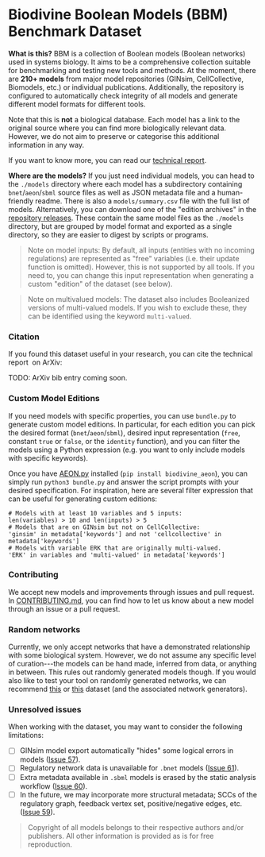 # Biodivine Boolean Models (BBM) Benchmark Dataset

**What is this?** BBM is a collection of Boolean models (Boolean networks) used in systems biology. It aims to be a comprehensive collection suitable for benchmarking and testing new tools and methods. At the moment, there are **210+ models** from major model repositories (GINsim, CellCollective, Biomodels, etc.) or individual publications. Additionally, the repository is configured to automatically check integrity of all models and generate different model formats for different tools.

Note that this is **not** a biological database. Each model has a link to the original source where you can find more biologically relevant data. However, we do not aim to preserve or categorise this additional information in any way.

If you want to know more, you can read our [technical report](./report/report.pdf).

**Where are the models?** If you just need individual models, you can head to the `./models` directory where each model has a subdirectory containing `bnet`/`aeon`/`sbml` source files as well as JSON metadata file and a human-friendly readme. There is also a `models/summary.csv` file with the full list of models. Alternatively, you can download one of the "edition archives" in the [repository releases](https://github.com/sybila/biodivine-boolean-models/releases). These contain the same model files as the `./models` directory, but are grouped by model format and exported as a single directory, so they are easier to digest by scripts or programs.

> Note on model inputs: By default, all inputs (entities with no incoming regulations) are represented as "free" variables (i.e. their update function is omitted). However, this is not supported by all tools. If you need to, you can change this input representation when generating a custom "edition" of the dataset (see below).

> Note on multivalued models: The dataset also includes Booleanized versions of multi-valued models. If you wish to exclude these, they can be identified using the keyword `multi-valued`.

### Citation

If you found this dataset useful in your research, you can cite the technical report  on ArXiv:

TODO: ArXiv bib entry coming soon.

### Custom Model Editions

If you need models with specific properties, you can use `bundle.py` to generate custom model editions. In particular, for each edition you can pick the desired format (`bnet`/`aeon`/`sbml`), desired input representation (`free`, constant `true` or `false`, or the `identity` function), and you can filter the models using a Python expression (e.g. you want to only include models with specific keywords).

Once you have [AEON.py](https://github.com/sybila/biodivine-aeon-py) installed (`pip install biodivine_aeon`), you can simply run `python3 bundle.py` and answer the script prompts with your desired specification. For inspiration, here are several filter expression that can be useful for generating custom editions:

```
# Models with at least 10 variables and 5 inputs:
len(variables) > 10 and len(inputs) > 5
# Models that are on GINsim but not on CellCollective:
'ginsim' in metadata['keywords'] and not 'cellcollective' in metadata['keywords']
# Models with variable ERK that are originally multi-valued.
'ERK' in variables and 'multi-valued' in metadata['keywords']
```

### Contributing

We accept new models and improvements through issues and pull request. In [CONTRIBUTING.md](./CONTRIBUTING.md), you can find how to let us know about a new model through an issue or a pull request.

### Random networks

Currently, we only accept networks that have a demonstrated relationship with some biological system. However, we do not assume any specific level of curation---the models can be hand made, inferred from data, or anything in between. This rules out randomly generated models though. If you would also like to test your tool on randomly generated networks, we can recommend [this](https://zenodo.org/record/3714876#.YxXVYi8Rr0o) or [this](https://github.com/daemontus/artifact_cav2021/tree/master/benchmarks_random) dataset (and the associated network generators). 

### Unresolved issues

When working with the dataset, you may want to consider the following limitations:

- [ ] GINsim model export automatically "hides" some logical errors in models ([Issue 57](https://github.com/sybila/biodivine-boolean-models/issues/57)).
- [ ] Regulatory network data is unavailable for `.bnet` models ([Issue 61](https://github.com/sybila/biodivine-boolean-models/issues/61)).
- [ ] Extra metadata available in `.sbml` models is erased by the static analysis workflow ([Issue 60](https://github.com/sybila/biodivine-boolean-models/issues/60)).
- [ ] In the future, we may incorporate more structural metadata; SCCs of the regulatory graph, feedback vertex set, positive/negative edges, etc. ([Issue 59](https://github.com/sybila/biodivine-boolean-models/issues/59)).

> Copyright of all models belongs to their respective authors and/or publishers. All other information is provided as is for free reproduction.